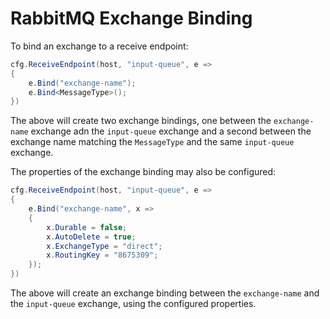 # RabbitMQ Exchange Binding

To bind an exchange to a receive endpoint:

```csharp
cfg.ReceiveEndpoint(host, "input-queue", e =>
{
    e.Bind("exchange-name");
    e.Bind<MessageType>();
})
```

The above will create two exchange bindings, one between the `exchange-name` exchange adn the `input-queue` exchange and a second between the exchange name matching the `MessageType` and the same `input-queue` exchange.

The properties of the exchange binding may also be configured:

```csharp
cfg.ReceiveEndpoint(host, "input-queue", e =>
{
    e.Bind("exchange-name", x =>
    {
        x.Durable = false;
        x.AutoDelete = true;
        x.ExchangeType = "direct";
        x.RoutingKey = "8675309";
    });
})
```

The above will create an exchange binding between the `exchange-name` and the `input-queue` exchange, using the configured properties.